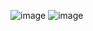 ![image](https://github.com/user-attachments/assets/cc8eb07d-0383-4ade-9e03-7799b80090ba)
![image](https://github.com/user-attachments/assets/c867cfbc-d1e7-4549-bfb8-3eb13703dcf1)
